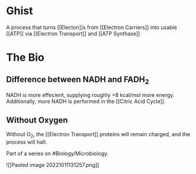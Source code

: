 # Ghist
A process that turns [[Electon]]s from [[Electron Carriers]] into usable [[ATP]] via [[Electron Transport]] and [[ATP Synthase]]

# The Bio

## Difference between NADH and FADH$_2$
NADH is more effecient, supplying roughly +8 kcal/mol more energy. Additionally, more NADH is performed in the [[Citric Acid Cycle]].

## Without Oxygen
Without O$_2$, the [[Electron Transport]] proteins will remain charged, and the process will halt.

Part of a series on #Biology/Microbiology.

![[Pasted image 20221011131257.png]]
